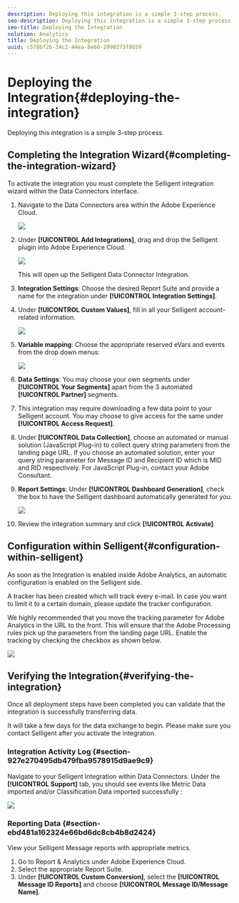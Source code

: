 ```yaml
---
description: Deploying this integration is a simple 3-step process.
seo-description: Deploying this integration is a simple 3-step process.
seo-title: Deploying the Integration
solution: Analytics
title: Deploying the Integration
uuid: c578bf26-34c2-44ea-8e60-2990273f8659
---
```


# Deploying the Integration{#deploying-the-integration}

Deploying this integration is a simple 3-step process.

## Completing the Integration Wizard{#completing-the-integration-wizard}

To activate the integration you must complete the Selligent integration wizard within the Data Connectors interface.

1. Navigate to the Data Connectors area within the Adobe Experience Cloud.

   ![](assets/selligent-data_connectors.png)

1. Under **[!UICONTROL Add Integrations]**, drag and drop the Selligent plugin into Adobe Experience Cloud.

   ![](assets/selligent-add_integration.png)

   This will open up the Selligent Data Connector Integration.

1. **Integration Settings**: Choose the desired Report Suite and provide a name for the integration under **[!UICONTROL Integration Settings]**.

1. Under **[!UICONTROL Custom Values]**, fill in all your Selligent account-related information.

   ![](assets/selligent-general_settings.png)

1. **Variable mapping**: Choose the appropriate reserved eVars and events from the drop down menus:

   ![](assets/selligent-variables.png)

1. **Data Settings**: You may choose your own segments under **[!UICONTROL Your Segments]** apart from the 3 automated **[!UICONTROL Partner]** segments.

1. This integration may require downloading a few data point to your Selligent account. You may choose to give access for the same under **[!UICONTROL Access Request]**.
1. Under **[!UICONTROL Data Collection]**, choose an automated or manual solution (JavaScript Plug-in) to collect query string parameters from the landing page URL. If you choose an automated solution, enter your query string parameter for Message ID and Recipient ID which is MID and RID respectively. For JavaScript Plug-in, contact your Adobe Consultant.
1. **Report Settings**: Under **[!UICONTROL Dashboard Generation]**, check the box to have the Selligent dashboard automatically generated for you.

   ![](assets/selligent-report_settings.png)

1. Review the integration summary and click **[!UICONTROL Activate]**.

## Configuration within Selligent{#configuration-within-selligent}

As soon as the Integration is enabled inside Adobe Analytics, an automatic configuration is enabled on the Selligent side.

A tracker has been created which will track every e-mail. In case you want to limit it to a certain domain, please update the tracker configuration.

We highly recommended that you move the tracking parameter for Adobe Analytics in the URL to the front. This will ensure that the Adobe Processing rules pick up the parameters from the landing page URL. Enable the tracking by checking the checkbox as shown below.

![](assets/selligent-tracker.png)

## Verifying the Integration{#verifying-the-integration}

Once all deployment steps have been completed you can validate that the integration is successfully transferring data.

It will take a few days for the data exchange to begin. Please make sure you contact Selligent after you activate the integration.

### Integration Activity Log {#section-927e270495db479fba9578915d9ae9c9}

Navigate to your Selligent Integration within Data Connectors. Under the **[!UICONTROL Support]** tab, you should see events like Metric Data imported and/or Classification Data imported successfully :

![](assets/selligent-verifying.png)

### Reporting Data {#section-ebd481a162324e66bd6dc8cb4b8d2424}

View your Selligent Message reports with appropriate metrics.

1. Go to Report & Analytics under Adobe Experience Cloud.
1. Select the appropriate Report Suite.
1. Under **[!UICONTROL Custom Conversion]**, select the **[!UICONTROL Message ID Reports]** and choose **[!UICONTROL Message ID/Message Name]**.
